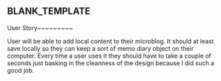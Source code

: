 ## BLANK_TEMPLATE

User Story~~~~~~~~~


User will be able to add local content to their microblog. It should at least save locally so they can keep a sort of memo diary object on their computer. Every time a user uses it they should have to take a couple of seconds just basking in the cleanness of the design because I did such a good job. 
